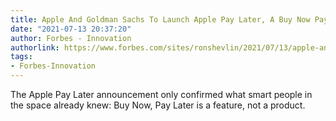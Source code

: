```yaml
---
title: Apple And Goldman Sachs To Launch Apple Pay Later, A Buy Now Pay Later Service
date: "2021-07-13 20:37:20"
author: Forbes - Innovation
authorlink: https://www.forbes.com/sites/ronshevlin/2021/07/13/apple-and-goldman-sachs-to-launch-apple-pay-later-a-buy-now-pay-later-service/
tags:
- Forbes-Innovation
---
```

The Apple Pay Later announcement only confirmed what smart people in the space already knew: Buy Now, Pay Later is a feature, not a product.